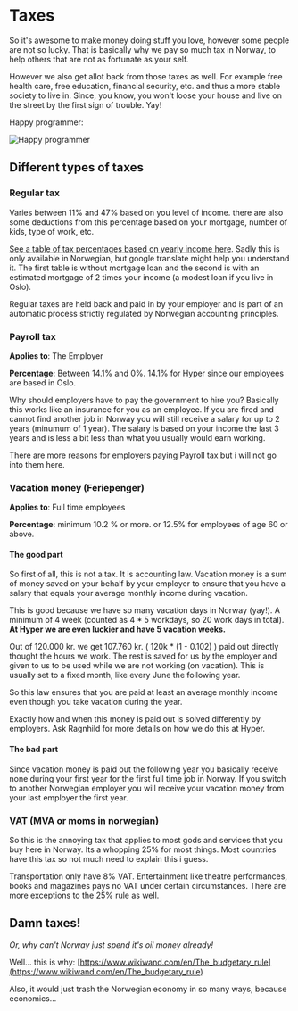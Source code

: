 # Taxes

So it's awesome to make money doing stuff you love, however some people are
not so lucky. That is basically why we pay so much tax in Norway,
to help others that are not as fortunate as your self.

However we also get allot back from those taxes as well. For example
free health care, free education, financial security, etc. and thus
a more stable society to live in. Since, you know, you won't loose your
house and live on the street by the first sign of trouble. Yay!

Happy programmer:

![Happy programmer](http://www.rdegges.com/images/2012/programming.gif)

## Different types of taxes

### Regular tax

Varies between 11% and 47% based on you level of income. there are also
some deductions from this percentage based on your mortgage, number of
kids, type of work, etc.

[See a table of tax percentages based on yearly income here](http://www.smartepenger.no/skatt/103-skatt/653-skatteprosenter-pa-lonnsinntekt).
Sadly this is only available in Norwegian, but google
translate might help you understand it. The first table is without
mortgage loan and the second is with an estimated mortgage of 2 times
your income (a modest loan if you live in Oslo).

Regular taxes are held back and paid in by your employer and is part of
an automatic process strictly regulated by Norwegian accounting principles.

### Payroll tax

**Applies to**: The Employer

**Percentage**: Between 14.1% and 0%. 14.1% for Hyper since our
employees are based in Oslo.

Why should employers have to pay the government to hire you? Basically
this works like an insurance for you as an employee. If you are fired
and cannot find another job in Norway you will still receive a salary for
up to 2 years (minumum of 1 year). The salary is based on your income
the last 3 years and is less a bit less than what you usually would
earn working.

There are more reasons for employers paying Payroll tax but i will not
go into them here.

### Vacation money (Feriepenger)

**Applies to**: Full time employees

**Percentage**: minimum 10.2 % or more. or 12.5% for employees
of age 60 or above.

#### The good part

So first of all, this is not a tax. It is accounting law. Vacation money
is a sum of money saved on your behalf by your employer to ensure that you
have a salary that equals your average monthly income during vacation.

This is good because we have so many vacation days in Norway (yay!).
A minimum of 4 week (counted as 4 * 5 workdays, so 20 work days in total).
**At Hyper we are even luckier and have 5 vacation weeks.**

Out of 120.000 kr. we get 107.760 kr. ( 120k * (1 - 0.102) ) paid
out directly thought the hours we work. The rest is saved for us by
the employer and given to us to be used while we are not working
(on vacation). This is usually set to a fixed month, like every June
the following year.

So this law ensures that you are paid at least an average monthly income
even though you take vacation during the year.

Exactly how and when this money is paid out is solved differently
by employers. Ask Ragnhild for more details on how we do this at Hyper.

#### The bad part

Since vacation money is paid out the following year you basically
receive none during your first year for the first full time job in Norway.
If you switch to another Norwegian employer you will receive your vacation
money from your last employer the first year.

### VAT (MVA or moms in norwegian)

So this is the annoying tax that applies to most gods and services that
you buy here in Norway. Its a whopping 25% for most things. Most
countries have this tax so not much need to explain this i guess.

Transportation only have 8% VAT. Entertainment like theatre
performances, books and magazines pays no VAT under certain circumstances.
There are more exceptions to the 25% rule as well.

## Damn taxes!

*Or, why can't Norway just spend it's oil money already!*

Well... this is why: [https://www.wikiwand.com/en/The_budgetary_rule](https://www.wikiwand.com/en/The_budgetary_rule)

Also, it would just trash the Norwegian economy in so many ways,
because economics...
